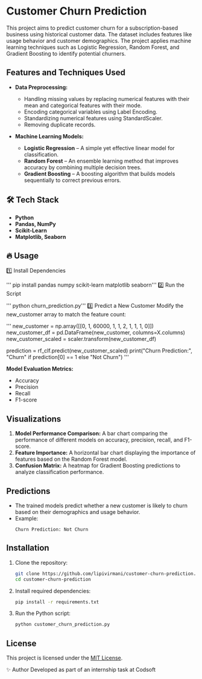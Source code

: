 # Customer Churn Prediction

This project aims to predict customer churn for a subscription-based business using historical customer data. The dataset includes features like usage behavior and customer demographics. The project applies machine learning techniques such as Logistic Regression, Random Forest, and Gradient Boosting to identify potential churners.

## Features and Techniques Used

- **Data Preprocessing:**
  - Handling missing values by replacing numerical features with their mean and categorical features with their mode.
  - Encoding categorical variables using Label Encoding.
  - Standardizing numerical features using StandardScaler.
  - Removing duplicate records.

- **Machine Learning Models:**
  - **Logistic Regression** – A simple yet effective linear model for classification.
  - **Random Forest** – An ensemble learning method that improves accuracy by combining multiple decision trees.
  - **Gradient Boosting** – A boosting algorithm that builds models sequentially to correct previous errors.

## 🛠️ Tech Stack  
- **Python**  
- **Pandas, NumPy**  
- **Scikit-Learn**  
- **Matplotlib, Seaborn**

## 🔥 Usage
1️⃣ Install Dependencies

''' pip install pandas numpy scikit-learn matplotlib seaborn''' 
2️⃣ Run the Script

''' python churn_prediction.py''' 
3️⃣ Predict a New Customer
Modify the new_customer array to match the feature count:

''' new_customer = np.array([[0, 1, 60000, 1, 1, 2, 1, 1, 1, 0]])
new_customer_df = pd.DataFrame(new_customer, columns=X.columns)
new_customer_scaled = scaler.transform(new_customer_df)

prediction = rf_clf.predict(new_customer_scaled)
print("Churn Prediction:", "Churn" if prediction[0] == 1 else "Not Churn") ''' 

**Model Evaluation Metrics:**
  - Accuracy
  - Precision
  - Recall
  - F1-score

## Visualizations

1. **Model Performance Comparison:** A bar chart comparing the performance of different models on accuracy, precision, recall, and F1-score.
2. **Feature Importance:** A horizontal bar chart displaying the importance of features based on the Random Forest model.
3. **Confusion Matrix:** A heatmap for Gradient Boosting predictions to analyze classification performance.

## Predictions

- The trained models predict whether a new customer is likely to churn based on their demographics and usage behavior.
- Example:
  ```
  Churn Prediction: Not Churn
  ```

## Installation 

1. Clone the repository:
   ```sh
   git clone https://github.com/lipivirmani/customer-churn-prediction.git
   cd customer-churn-prediction
   ```
2. Install required dependencies:
   ```sh
   pip install -r requirements.txt
   ```
3. Run the Python script:
   ```sh
   python customer_churn_prediction.py
   ```

## License

This project is licensed under the [MIT License](LICENSE).

✨ Author
Developed as part of an internship task at Codsoft
